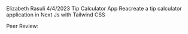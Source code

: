 Elizabeth Rasuli
4/4/2023
Tip Calculator App
Reacreate a tip calculator application in Next Js with Tailwind CSS

Peer Review: